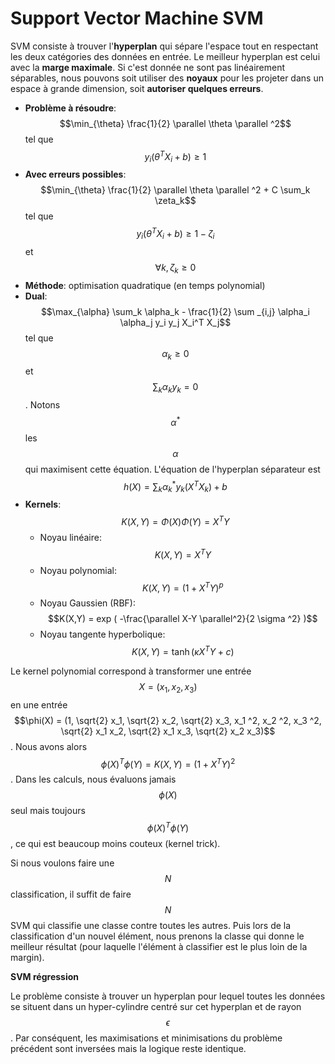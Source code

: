 # Support Vector Machine SVM

SVM consiste à trouver l'**hyperplan** qui sépare l'espace tout en respectant les deux catégories des données en entrée. Le meilleur hyperplan est celui avec la **marge maximale**. Si c'est donnée ne sont pas linéairement séparables, nous pouvons soit utiliser des **noyaux** pour les projeter dans un espace à grande dimension, soit **autoriser quelques erreurs**.

  - **Problème à résoudre**: $$\min_{\theta} \frac{1}{2} \parallel \theta \parallel ^2$$ tel que $$y_i (\theta ^T X_i + b) \geq 1$$
  - **Avec erreurs possibles**: $$\min_{\theta} \frac{1}{2} \parallel \theta \parallel ^2 + C \sum_k \zeta_k$$ tel que $$y_i (\theta ^T X_i + b) \geq 1 - \zeta_i $$ et $$\forall k, \zeta_k \geq 0$$
  - **Méthode**: optimisation quadratique (en temps polynomial)
  - **Dual**: $$\max_{\alpha} \sum_k \alpha_k - \frac{1}{2} \sum _{i,j} \alpha_i \alpha_j y_i y_j X_i^T X_j$$ tel que $$\alpha_k \geq 0$$ et $$\sum_k \alpha_k y_k = 0$$. Notons $$\alpha^*$$ les $$\alpha$$ qui maximisent cette équation. L'équation de l'hyperplan séparateur est $$h(X) = \sum _k \alpha_k^* y_k (X^T X_k)+ b$$
  - **Kernels**: $$K(X,Y) = \Phi(X) \Phi(Y) = X^T Y$$
	  - Noyau linéaire: $$K(X,Y) = X ^T Y$$
	  - Noyau polynomial: $$K(X,Y) = (1 + X ^T Y)^p$$
	  - Noyau Gaussien (RBF): $$K(X,Y) = exp ( -\frac{\parallel X-Y \parallel^2}{2 \sigma ^2} )$$  
	  - Noyau tangente hyperbolique: $$K(X,Y) = \tanh (\kappa X ^T Y + c)$$

Le kernel polynomial correspond à transformer une entrée $$X=(x_1, x_2, x_3)$$ en une entrée $$\phi(X) = (1, \sqrt{2} x_1, \sqrt{2} x_2, \sqrt{2} x_3, x_1 ^2, x_2 ^2, x_3 ^2, \sqrt{2} x_1 x_2, \sqrt{2} x_1 x_3, \sqrt{2} x_2 x_3)$$. Nous avons alors $$\phi(X)^T \phi(Y) = K(X,Y) = (1 + X ^T Y)^2$$. Dans les calculs, nous évaluons jamais $$\phi(X)$$ seul mais toujours $$\phi(X) ^T \phi(Y)$$, ce qui est beaucoup moins couteux (kernel trick).

Si nous voulons faire une $$N$$ classification, il suffit de faire $$N$$  SVM qui classifie une classe contre toutes les autres. Puis lors de la classification d'un nouvel élément, nous prenons la classe qui donne le meilleur résultat (pour laquelle l'élément à classifier est le plus loin de la margin).

**SVM régression**

Le problème consiste à trouver un hyperplan pour lequel toutes les données se situent dans un hyper-cylindre centré sur cet hyperplan et de rayon $$\epsilon$$. Par conséquent, les maximisations et minimisations du problème précédent sont inversées mais la logique reste identique.
